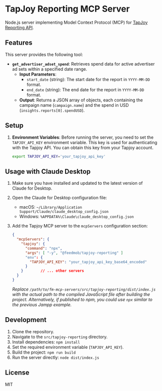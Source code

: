# TapJoy Reporting MCP Server

Node.js server implementing Model Context Protocol (MCP) for [TapJoy Reporting API](https://api.tapjoy.com/graphql/docs/guide-getting_started).

## Features

This server provides the following tool:

*   **`get_advertiser_adset_spend`**: Retrieves spend data for active advertiser ad sets within a specified date range.
    *   **Input Parameters**:
        *   `start_date` (string): The start date for the report in `YYYY-MM-DD` format.
        *   `end_date` (string): The end date for the report in `YYYY-MM-DD` format.
    *   **Output**: Returns a JSON array of objects, each containing the campaign name (`campaign.name`) and the spend in USD (`insights.reports[0].spendUSD`).

## Setup

1.  **Environment Variables**: Before running the server, you need to set the `TAPJOY_API_KEY` environment variable. This key is used for authenticating with the Tapjoy API. You can obtain this key from your Tapjoy account.

    ```bash
    export TAPJOY_API_KEY='your_tapjoy_api_key'
    ```

## Usage with Claude Desktop

1.  Make sure you have installed and updated to the latest version of Claude for Desktop.
2.  Open the Claude for Desktop configuration file:
    *   macOS: `~/Library/Application Support/Claude/claude_desktop_config.json`
    *   Windows: `%APPDATA%\Claude\claude_desktop_config.json`
3.  Add the Tapjoy MCP server to the `mcpServers` configuration section:

    ```json
    {
      "mcpServers": {
        "tapjoy": {
          "command": "npx",
          "args": [ "-y", "@feedmob/tapjoy-reporting" ]
          "env": {
            "TAPJOY_API_KEY": "your_tapjoy_api_key_base64_encoded"
          }
        }        // ... other servers
      }
    }
    ```
    *Replace `/path/to/fm-mcp-servers/src/tapjoy-reporting/dist/index.js` with the actual path to the compiled JavaScript file after building the project.*
    *Alternatively, if published to npm, you could use `npx` similar to the previous Jampp example.*

## Development

1.  Clone the repository.
2.  Navigate to the `src/tapjoy-reporting` directory.
3.  Install dependencies: `npm install`
4.  Set the required environment variable (`TAPJOY_API_KEY`).
5.  Build the project: `npm run build`
6.  Run the server directly: `node dist/index.js`

## License

MIT
